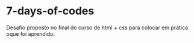 # 7-days-of-codes
Desafio proposto no final do curso de html + css para colocar em prática oque foi aprendido.
